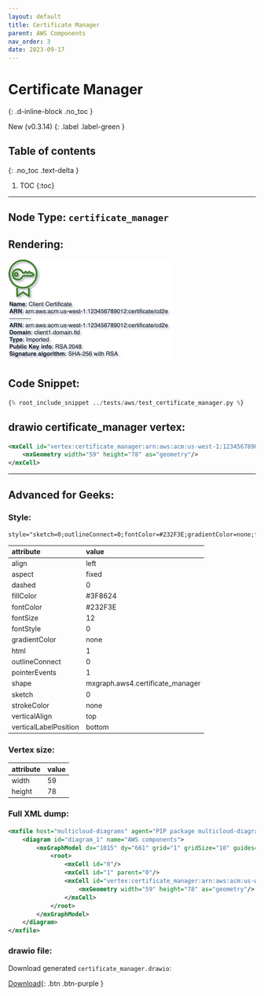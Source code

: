 ```yaml
---
layout: default
title: Certificate Manager
parent: AWS Components
nav_order: 3
date: 2023-09-17
---
```


# Certificate Manager
{: .d-inline-block .no_toc }

New (v0.3.14)
{: .label .label-green }

## Table of contents
{: .no_toc .text-delta }

1. TOC
{:toc}

---


## Node Type: ``certificate_manager``

## Rendering:

![lambda](output/jpg/certificate_manager.jpg)

## Code Snippet:

```python
{% root_include_snippet ../tests/aws/test_certificate_manager.py %}
```

## drawio certificate_manager vertex:

```xml
<mxCell id="vertex:certificate_manager:arn:aws:acm:us-west-1:123456789012:certificate/cd2e" parent="1" vertex="1">
    <mxGeometry width="59" height="78" as="geometry"/>
</mxCell>
```
---

## Advanced for Geeks:

### Style:
```html
style="sketch=0;outlineConnect=0;fontColor=#232F3E;gradientColor=none;fillColor=#3F8624;strokeColor=none;dashed=0;verticalLabelPosition=bottom;verticalAlign=top;align=left;html=1;fontSize=12;fontStyle=0;aspect=fixed;pointerEvents=1;shape=mxgraph.aws4.certificate_manager;"
```

| attribute | value |
|:----------|:------|
|align| left |
|aspect| fixed |
|dashed| 0 |
|fillColor| #3F8624 |
|fontColor| #232F3E |
|fontSize| 12 |
|fontStyle| 0 |
|gradientColor| none |
|html| 1 |
|outlineConnect| 0 |
|pointerEvents| 1 |
|shape| mxgraph.aws4.certificate_manager |
|sketch| 0 |
|strokeColor| none |
|verticalAlign| top |
|verticalLabelPosition| bottom |

### Vertex size:

| attribute | value |
|:---------|:-----------|
| width    | 59  |
| height   |78|

### Full XML dump:
```xml
<mxfile host="multicloud-diagrams" agent="PIP package multicloud-diagrams. Generate resources in draw.io compatible format for Cloud infrastructure. Copyrights @ Roman Tsypuk 2023. MIT license." type="MultiCloud">
    <diagram id="diagram_1" name="AWS components">
        <mxGraphModel dx="1015" dy="661" grid="1" gridSize="10" guides="1" tooltips="1" connect="1" arrows="1" fold="1" page="1" pageScale="1" pageWidth="850" pageHeight="1100" math="0" shadow="1">
            <root>
                <mxCell id="0"/>
                <mxCell id="1" parent="0"/>
                <mxCell id="vertex:certificate_manager:arn:aws:acm:us-west-1:123456789012:certificate/cd2e" value="&lt;b&gt;Name&lt;/b&gt;: Client Certificate&lt;BR&gt;&lt;b&gt;ARN&lt;/b&gt;: arn:aws:acm:us-west-1:123456789012:certificate/cd2e&lt;BR&gt;-----------&lt;BR&gt;&lt;b&gt;ARN&lt;/b&gt;: arn:aws:acm:us-west-1:123456789012:certificate/cd2e&lt;BR&gt;&lt;b&gt;Domain&lt;/b&gt;: client1.domain.tld&lt;BR&gt;&lt;b&gt;Type&lt;/b&gt;: Imported&lt;BR&gt;&lt;b&gt;Public Key info&lt;/b&gt;: RSA 2048&lt;BR&gt;&lt;b&gt;Signature algorithm&lt;/b&gt;: SHA-256 with RSA" style="sketch=0;outlineConnect=0;fontColor=#232F3E;gradientColor=none;fillColor=#3F8624;strokeColor=none;dashed=0;verticalLabelPosition=bottom;verticalAlign=top;align=left;html=1;fontSize=12;fontStyle=0;aspect=fixed;pointerEvents=1;shape=mxgraph.aws4.certificate_manager;" parent="1" vertex="1">
                    <mxGeometry width="59" height="78" as="geometry"/>
                </mxCell>
            </root>
        </mxGraphModel>
    </diagram>
</mxfile>
```

### drawio file:

Download generated ``certificate_manager.drawio``:

[Download](output/drawio/certificate_manager.drawio){: .btn .btn-purple }